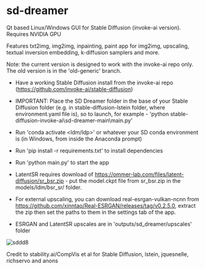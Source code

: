 # sd-dreamer
Qt based Linux/Windows GUI for Stable Diffusion (invoke-ai version). Requires NVIDIA GPU

Features txt2img, img2img, inpainting, paint app for img2img, upscaling, textual inversion embedding, k-diffusion samplers and more.

Note: the current version is designed to work with the invoke-ai repo only. The old version is in the 'old-generic' branch.

- Have a working Stable Diffusion install from the invoke-ai repo (https://github.com/invoke-ai/stable-diffusion)
- IMPORTANT: Place the SD Dreamer folder in the base of your Stable Diffusion folder (e.g. in stable-diffusion-lstein folder, where environment.yaml file is), so to launch, for example - 'python stable-diffusion-invoke-ai\sd-dreamer-main\main.py'
- Run 'conda activate <ldm/ldp>' or whatever your SD conda environment is (in Windows, from inside the Anaconda prompt)
- Run 'pip install -r requirements.txt' to install dependencies
- Run 'python main.py' to start the app

- LatentSR requires download of https://ommer-lab.com/files/latent-diffusion/sr_bsr.zip - put the model.ckpt file from sr_bsr.zip in the models/ldm/bsr_sr/ folder.

- For external upscaling, you can download real-esrgan-vulkan-ncnn from https://github.com/xinntao/Real-ESRGAN/releases/tag/v0.2.5.0, extract the zip then set the paths to them in the settings tab of the app.
 
 - ESRGAN and LatentSR upscales are in 'outputs/sd_dreamer/upscales' folder
 
![sddd8](https://user-images.githubusercontent.com/112139428/191080074-5ea33a79-0949-4e46-afed-dbf8c5ea843c.png)

Credit to stability.ai/CompVis et al for Stable Diffusion, lstein, jquesnelle, richservo and anons
